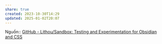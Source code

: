 ```yaml
---
share: true
created: 2023-10-30T14:29
updated: 2025-01-02T20:07
---
```

Nguồn:: [GitHub - Lithou/Sandbox: Testing and Experimentation for Obsidian and CSS](https://github.com/Lithou/Sandbox)